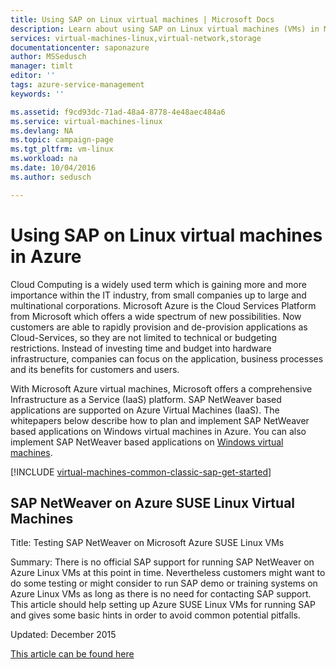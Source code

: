 ```yaml
---
title: Using SAP on Linux virtual machines | Microsoft Docs
description: Learn about using SAP on Linux virtual machines (VMs) in Microsoft Azure
services: virtual-machines-linux,virtual-network,storage
documentationcenter: saponazure
author: MSSedusch
manager: timlt
editor: ''
tags: azure-service-management
keywords: ''

ms.assetid: f9cd93dc-71ad-48a4-8778-4e48aec484a6
ms.service: virtual-machines-linux
ms.devlang: NA
ms.topic: campaign-page
ms.tgt_pltfrm: vm-linux
ms.workload: na
ms.date: 10/04/2016
ms.author: sedusch

---
```

# Using SAP on Linux virtual machines in Azure
Cloud Computing is a widely used term which is gaining more and more importance within the IT industry, from small companies up to large and multinational corporations. Microsoft Azure is the Cloud Services Platform from Microsoft which offers a wide spectrum of new possibilities. Now customers are able to rapidly provision and de-provision applications as Cloud-Services, so they are not limited to technical or budgeting restrictions. Instead of investing time and budget into hardware infrastructure, companies can focus on the application, business processes and its benefits for customers and users.

With Microsoft Azure virtual machines, Microsoft offers a comprehensive Infrastructure as a Service (IaaS) platform. SAP NetWeaver based applications are supported on Azure Virtual Machines (IaaS). The whitepapers below describe how to plan and implement SAP NetWeaver based applications on Windows virtual machines in Azure. You can also implement SAP NetWeaver based applications on [Windows virtual machines](../../virtual-machines-windows-classic-sap-get-started.md?toc=%2fazure%2fvirtual-machines%2fwindows%2fclassic%2ftoc.json).

[!INCLUDE [virtual-machines-common-classic-sap-get-started](../../../../includes/virtual-machines-common-classic-sap-get-started.md)]

## SAP NetWeaver on Azure SUSE Linux Virtual Machines
Title: Testing SAP NetWeaver on Microsoft Azure SUSE Linux VMs

Summary: There is no official SAP support for running SAP NetWeaver on Azure Linux VMs at this point in time. Nevertheless customers
might want to do some testing or might consider to run SAP demo or training systems on Azure Linux VMs as long as there is no need for contacting SAP support. 
This article should help setting up Azure SUSE Linux VMs for running SAP and gives some basic hints in order to avoid common potential pitfalls.

Updated: December 2015

[This article can be found here](suse-quickstart.md?toc=%2fazure%2fvirtual-machines%2flinux%2ftoc.json)

